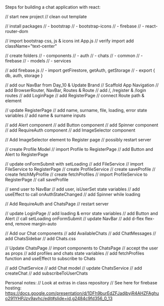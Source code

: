 Steps for building a chat application with react:

// start new project
// clean out template

// install packages
// - bootstrap
// - bootstrap-icons
// - firebase
// - react-router-dom

// import bootstrap css, js & icons int App.js
// verify import add className="text-center"

// create folders
// - components
// - auth
// - chats
// - common
// - firebase
// - models
// - services

// add firebase.js
// - import getFirestore, getAuth, getStorage
// - export { db, auth, storage }

// add our NavBar from Day_10 & Update Brand
// Scaffold App Navigation
// add BrowserRouter, NavBar, Routes & Route
// add /, /register & /login routes
// add LoginPage
// add RegisterPage
// connect Route path & element

// update RegisterPage
// add name, surname, file, loading, error state variables
// add name & surname inputs

// add Alert component
// add Button component
// add Spinner component
// add RequireAuth component
// add ImageSelector component

// Add ImageSelector element to Register page
// possibly restart server

// create Profile Model
// import Profile to RegisterPage
// add Button and Alert to RegisterPage

// update onFormSubmit with setLoading
// add FileService
// import FileService to RegisterPage
// create ProfileService
// create saveProfile
// create fetchMyProfile
// create fetchProfiles
// import ProfileService to RegisterPage
// call saveProfile

// send user to NavBar
// add user, isUserSet state variables
// add useEffect to call onAuthStateChanged
// add Spinner while loading

// Add RequireAuth and ChatsPage
// restart server

// update LoginPage
// add loading & error state variables
// add Button and Alert
// call setLoading onFormSubmit
// update NavBar
// add d-flex flex-end, remove margin-auto

// Add our Chat components
// add AvailableChats
// add ChatMessages
// add ChatsSidebar
// add Chats.css

// Update ChatsPage
// import components to ChatsPage
// accept the user as props
// add profiles and chats state variables
// add fetchProfiles function and useEffect to subscribe to Chats

// add ChatService
// add Chat model
// update ChatsService
// add createChat
// add subscribeToUserChats

Personal notes:
// Look at extras in class repository
// See here for firebase hosting: https://docs.google.com/presentation/d/1DFh9burEdZFJadjbyjR4AHZFAghuo291YHPJzv9avhc/edit#slide=id.g2484c9fd356_0_13